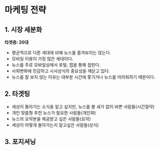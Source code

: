 # 마케팅 전략
## 1. 시장 세분화
**타겟층: 20대** 
- 평균적으로 다른 세대에 비해 뉴스를 즐겨보지는 않는다.
- 모바일 이용이 가장 많은 세대이다.
- 뉴스를 주로 모바일상에서 포털, 앱을 통해 접한다.  
- 사회변화에 민감하고 시사상식의 중요성을 깨닫고 있다.
- 뉴스를 잘 보지 않는 이유는 대부분 시간에 쫓기거나 뉴스를 어려워하기 때문이다.

## 2. 타겟팅
- 세상이 돌아가는 소식을 알고 싶지만, 뉴스를 볼 새가 없이 바쁜 사람들(시간절약)
- 개인 맞춤형 추천 뉴스가 필요한 사람들(개인화)
- 뉴스의 요약본을 제공받고 싶은 사람들(요약)
- 세상이 어떻게 돌아가는지 알고싶은 사람들(상식)

## 3. 포지셔닝
